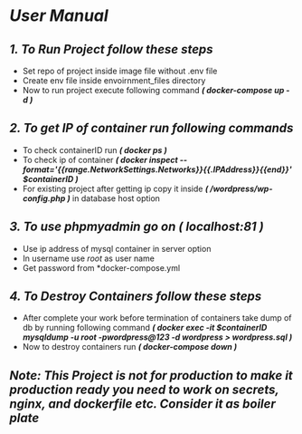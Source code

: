 # *User Manual*
## *1. To Run Project follow these steps*
- Set repo of project inside image file without .env file
- Create env file inside envoirnment_files directory
- Now to run project execute following command ***( docker-compose up -d )*** 

## *2. To get IP of container run following commands*
- To check containerID run ***( docker ps )***
- To check ip of container
    ***( docker inspect --format='{{range.NetworkSettings.Networks}}{{.IPAddress}}{{end}}' $containerID )***
- For existing project after getting ip copy it inside ***( /wordpress/wp-config.php )*** in database host option

## *3. To use phpmyadmin go on* ***( localhost:81 )***
- Use ip address of mysql container in server option
- In username use *root* as user name
- Get password from *docker-compose.yml

## *4. To Destroy Containers follow these steps*
- After complete your work before termination of containers take dump of db by running following command ***( docker exec -it $containerID mysqldump -u root -pwordpress@123 -d wordpress > wordpress.sql )***
- Now to destroy containers run ***( docker-compose down )***


## *Note: This Project is not for production to make it production ready you need to work on secrets, nginx, and dockerfile etc. Consider it as boiler plate*